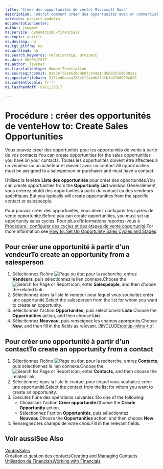 ```yaml
---
title: "Créer des opportunités de vente| Microsoft Docs"
description: "Décrit comment créer des opportunités avec un commercial ou un contact dans Financials."
services: project-madeira
documentationcenter: 
author: jswymer
ms.service: dynamics365-financials
ms.topic: article
ms.devlang: na
ms.tgt_pltfrm: na
ms.workload: na
ms.search.keywords: relationship, prospect
ms.date: 06/06/2017
ms.author: jswymer
ms.translationtype: Human Translation
ms.sourcegitcommit: 81636fc2e661bd9b07c54da1cd5d0d27e30d01a2
ms.openlocfilehash: 3137ed6aeaa235e2f2b4db7fdfb7dd7b8570c886
ms.contentlocale: fr-fr
ms.lasthandoff: 09/11/2017

---
```

# <a name="how-to-create-sales-opportunities"></a><span data-ttu-id="6f53b-103">Procédure : créer des opportunités de vente</span><span class="sxs-lookup"><span data-stu-id="6f53b-103">How to: Create Sales Opportunities</span></span>
<span data-ttu-id="6f53b-104">Vous pouvez créer des opportunités pour les opportunités de vente à partir de vos contacts.</span><span class="sxs-lookup"><span data-stu-id="6f53b-104">You can create opportunities for the sales opportunities you have on your contacts.</span></span> <span data-ttu-id="6f53b-105">Toutes les opportunités doivent être affectées à un vendeur ou un acheteur et doivent avoir un contact.</span><span class="sxs-lookup"><span data-stu-id="6f53b-105">All opportunities must be assigned to a salesperson or purchaser and must have a contact.</span></span>

<span data-ttu-id="6f53b-106">Utilisez la fenêtre **Liste des opportunités** pour créer des opportunités.</span><span class="sxs-lookup"><span data-stu-id="6f53b-106">You can create opportunities from the **Opportunity List** window.</span></span> <span data-ttu-id="6f53b-107">Généralement, vous créerez plutôt des opportunités à partir du contact ou des vendeurs spécifiques.</span><span class="sxs-lookup"><span data-stu-id="6f53b-107">But you typically will create opportunities from the specific contact or salespeople.</span></span>

<span data-ttu-id="6f53b-108">Pour pouvoir créer des opportunités, vous devez configurer les cycles de vente opportunité.</span><span class="sxs-lookup"><span data-stu-id="6f53b-108">Before you can create opportunities, you must set up opportunity sales cycles.</span></span> <span data-ttu-id="6f53b-109">Pour plus d'informations reportez-vous à [Procédure : configurer des cycles et des étapes de vente opportunité](marketing-how-setup-opportunity-sales-cycles-stages.md).</span><span class="sxs-lookup"><span data-stu-id="6f53b-109">For more information see [How to: Set Up Opportunity Sales Cycles and Stages](marketing-how-setup-opportunity-sales-cycles-stages.md).</span></span>

## <a name="to-create-an-opportunity-from-a-salesperson"></a><span data-ttu-id="6f53b-110">Pour créer une opportunité à partir d'un vendeur</span><span class="sxs-lookup"><span data-stu-id="6f53b-110">To create an opportunity from a salesperson</span></span>
1. <span data-ttu-id="6f53b-111">Sélectionnez l'icône ![Page ou état pour la recherche](media/ui-search/search_small.png "icône Page ou état pour la recherche"), entrez **Vendeurs**, puis sélectionnez le lien connexe.</span><span class="sxs-lookup"><span data-stu-id="6f53b-111">Choose the ![Search for Page or Report](media/ui-search/search_small.png "Search for Page or Report icon") icon, enter **Salespeople**, and then choose the related link.</span></span>
2. <span data-ttu-id="6f53b-112">Sélectionnez dans la liste le vendeur pour lequel vous souhaitez créer une opportunité.</span><span class="sxs-lookup"><span data-stu-id="6f53b-112">Select the salesperson from the list for whom you want to create an opportunity.</span></span>
3. <span data-ttu-id="6f53b-113">Sélectionnez l'action **Opportunités**, puis sélectionnez **Liste**.</span><span class="sxs-lookup"><span data-stu-id="6f53b-113">Choose the **Opportunities** action, and then choose **List**.</span></span>
4. <span data-ttu-id="6f53b-114">Sélectionnez **Nouveau**, puis renseignez les champs appropriés.</span><span class="sxs-lookup"><span data-stu-id="6f53b-114">Choose **New**, and then fill in the fields as relevant.</span></span> [!INCLUDE[tooltip-inline-tip](includes/tooltip-inline-tip_md.md)]  



## <a name="to-create-an-opportunity-from-a-contact"></a><span data-ttu-id="6f53b-115">Pour créer une opportunité à partir d'un contact</span><span class="sxs-lookup"><span data-stu-id="6f53b-115">To create an opportunity from a contact</span></span>
1. <span data-ttu-id="6f53b-116">Sélectionnez l'icône ![Page ou état pour la recherche](media/ui-search/search_small.png "icône Page ou état pour la recherche"), entrez **Contacts**, puis sélectionnez le lien connexe.</span><span class="sxs-lookup"><span data-stu-id="6f53b-116">Choose the ![Search for Page or Report](media/ui-search/search_small.png "Search for Page or Report icon") icon, enter **Contacts**, and then choose the related link.</span></span>
2. <span data-ttu-id="6f53b-117">Sélectionnez dans la liste le contact pour lequel vous souhaitez créer une opportunité.</span><span class="sxs-lookup"><span data-stu-id="6f53b-117">Select the contact from the list for whom you want to create an opportunity.</span></span>
3. <span data-ttu-id="6f53b-118">Exécutez l'une des opérations suivantes :</span><span class="sxs-lookup"><span data-stu-id="6f53b-118">Do one of the following:</span></span>
   * <span data-ttu-id="6f53b-119">Choisissez l'action **Créer opportunité**.</span><span class="sxs-lookup"><span data-stu-id="6f53b-119">Choose the **Create Opportunity** action.</span></span>
   * <span data-ttu-id="6f53b-120">Sélectionnez l'action **Opportunités**, puis sélectionnez **Nouveau**.</span><span class="sxs-lookup"><span data-stu-id="6f53b-120">Choose the  **Opportunities** action, and then choose **New**.</span></span>
4. <span data-ttu-id="6f53b-121">Renseignez les champs de votre choix.</span><span class="sxs-lookup"><span data-stu-id="6f53b-121">Fill in the relevant fields.</span></span>

## <a name="see-also"></a><span data-ttu-id="6f53b-122">Voir aussi</span><span class="sxs-lookup"><span data-stu-id="6f53b-122">See Also</span></span>
[<span data-ttu-id="6f53b-123">Ventes</span><span class="sxs-lookup"><span data-stu-id="6f53b-123">Sales</span></span>](sales-manage-sales.md)  
[<span data-ttu-id="6f53b-124">Création et gestion des contacts</span><span class="sxs-lookup"><span data-stu-id="6f53b-124">Creating and Managing Contacts</span></span>](marketing-contacts.md)  
[<span data-ttu-id="6f53b-125">Utilisation de Financials</span><span class="sxs-lookup"><span data-stu-id="6f53b-125">Working with Financials</span></span>](ui-work-product.md)

